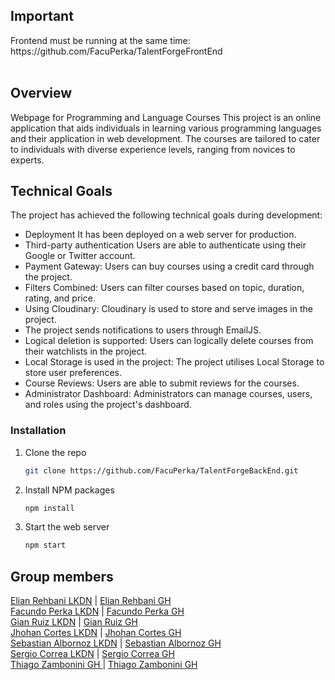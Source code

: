 <h2>Important</h2>
Frontend must be running at the same time: https://github.com/FacuPerka/TalentForgeFrontEnd
<br>
<br>

<h2>Overview</h2>
Webpage for Programming and Language Courses
This project is an online application that aids individuals in learning various programming languages and their application in web development. The courses are tailored to cater to individuals with diverse experience levels, ranging from novices to experts.

<h2>Technical Goals</h2>

The project has achieved the following technical goals during development:
* Deployment It has been deployed on a web server for production.
* Third-party authentication Users are able to authenticate using their Google or Twitter account.
* Payment Gateway: Users can buy courses using a credit card through the project.
* Filters Combined: Users can filter courses based on topic, duration, rating, and price.
* Using Cloudinary: Cloudinary is used to store and serve images in the project.
* The project sends notifications to users through EmailJS.
* Logical deletion is supported: Users can logically delete courses from their watchlists in the project.
* Local Storage is used in the project: The project utilises Local Storage to store user preferences.
* Course Reviews: Users are able to submit reviews for the courses.
* Administrator Dashboard: Administrators can manage courses, users, and roles using the project's dashboard.

### Installation

1. Clone the repo
   ```sh
   git clone https://github.com/FacuPerka/TalentForgeBackEnd.git
   ```
2. Install NPM packages
   ```sh
   npm install
   ```
3. Start the web server
   ```js
   npm start
   ```
## Group members
[Elian Rehbani LKDN](https://www.linkedin.com/in/elián-rehbani-96113624b/) | [Elian Rehbani GH](https://github.com/ERehbani)<br>
[Facundo Perka LKDN](https://www.linkedin.com/in/facuperka/) | [Facundo Perka GH](https://github.com/FacuPerka)<br>
[Gian Ruiz LKDN](https://www.linkedin.com/in/gian-carlo-ruiz-patiño-320270183/) | [Gian Ruiz GH](https://github.com/Giankrp)<br>
[Jhohan Cortes LKDN](https://www.linkedin.com/in/jhohan-cortes-a314a8213/) | [Jhohan Cortes GH](https://github.com/JhohanCortes)<br>
[Sebastian Albornoz LKDN](https://www.linkedin.com/in/sebastian-albornoz-126b90237/) | [Sebastian Albornoz GH](https://github.com/Shakkus)<br>
[Sergio Correa LKDN](https://www.linkedin.com/in/sergio-correa-a85563267/) | [Sergio Correa GH](https://github.com/SergioFCorrea)<br>
[Thiago Zambonini GH ](https://www.linkedin.com/in/thiago-zambonini-2a279a239/) | [Thiago Zambonini GH ](https://www.linkedin.com/in/thiago-zambonini-2a279a239/)<br>

